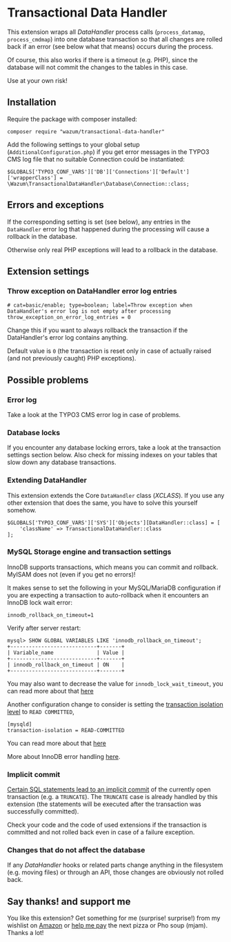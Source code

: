 # Transactional Data Handler

This extension wraps all _DataHandler_ process calls (`process_datamap`, `process_cmdmap`) into one database transaction so that all changes are rolled back if an error (see below what that means) occurs during the process.

Of course, this also works if there is a timeout (e.g. PHP), since the database will not commit the changes to the tables in this case.

Use at your own risk!

## Installation

Require the package with composer installed:

    composer require "wazum/transactional-data-handler"

Add the following settings to your global setup (`AdditionalConfiguration.php`)
if you get error messages in the TYPO3 CMS log file that no suitable Connection could be instantiated:

    $GLOBALS['TYPO3_CONF_VARS']['DB']['Connections']['Default']['wrapperClass'] = \Wazum\TransactionalDataHandler\Database\Connection::class;

## Errors and exceptions

If the corresponding setting is set (see below), any entries in the `DataHandler` error log that happened during the processing will cause a rollback in the database.

Otherwise only real PHP exceptions will lead to a rollback in the database.

## Extension settings

### Throw exception on DataHandler error log entries

    # cat=basic/enable; type=boolean; label=Throw exception when DataHandler's error log is not empty after processing
    throw_exception_on_error_log_entries = 0

Change this if you want to always rollback the transaction if the DataHandler's error log contains anything.

Default value is `0` (the transaction is reset only in case of actually raised (and not previously caught) PHP exceptions).

## Possible problems

### Error log

Take a look at the TYPO3 CMS error log in case of problems.

### Database locks

If you encounter any database locking errors, take a look at the transaction settings section below.
Also check for missing indexes on your tables that slow down any database transactions.

### Extending DataHandler

This extension extends the Core `DataHandler` class (_XCLASS_). If you use any other extension that does the same, you have to solve this yourself somehow.

    $GLOBALS['TYPO3_CONF_VARS']['SYS']['Objects'][DataHandler::class] = [
        'className' => TransactionalDataHandler::class
    ];

### MySQL Storage engine and transaction settings

InnoDB supports transactions, which means you can commit and rollback. MyISAM does not (even if you get no errors)!

It makes sense to set the following in your MySQL/MariaDB configuration if you are expecting a transaction to auto-rollback when it encounters an InnoDB lock wait error:

    innodb_rollback_on_timeout=1

Verify after server restart:

    mysql> SHOW GLOBAL VARIABLES LIKE 'innodb_rollback_on_timeout';
    +----------------------------+-------+
    | Variable_name              | Value |
    +----------------------------+-------+
    | innodb_rollback_on_timeout | ON    |
    +----------------------------+-------+

You may also want to decrease the value for `innodb_lock_wait_timeout`, you can read more about that [here](https://dev.mysql.com/doc/refman/8.0/en/innodb-parameters.html#sysvar_innodb_lock_wait_timeout)

Another configuration change to consider is setting the [transaction isolation level](https://dev.mysql.com/doc/refman/8.0/en/server-system-variables.html#sysvar_transaction_isolation) to `READ COMMITTED`,

    [mysqld] 
    transaction-isolation = READ-COMMITTED

You can read more about that [here](https://dev.mysql.com/doc/refman/8.0/en/innodb-transaction-isolation-levels.html)

More about InnoDB error handling [here](https://dev.mysql.com/doc/refman/8.0/en/innodb-error-handling.html).

### Implicit commit

[Certain SQL statements lead to an implicit commit](https://dev.mysql.com/doc/refman/8.0/en/implicit-commit.html) of the currently open transaction (e.g. a `TRUNCATE`).
The `TRUNCATE` case is already handled by this extension (the statements will be executed after the transaction was successfully committed).

Check your code and the code of used extensions if the transaction is committed and not rolled back even in case of a failure exception.

### Changes that do not affect the database

If any _DataHandler_ hooks or related parts change anything in the filesystem (e.g. moving files) or through an API, those changes are obviously not rolled back.

## Say thanks! and support me

You like this extension? Get something for me (surprise! surprise!) from my wishlist on [Amazon](https://smile.amazon.de/hz/wishlist/ls/307SIOOD654GF/) or [help me pay](https://www.paypal.me/wazum) the next pizza or Pho soup (mjam). Thanks a lot!

